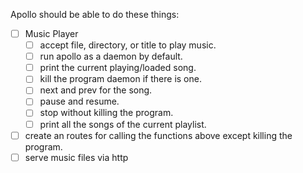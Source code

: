 Apollo should be able to do these things:
- [ ] Music Player
  - [ ] accept file, directory, or title to play music.
  - [ ] run apollo as a daemon by default.
  - [ ] print the current playing/loaded song.
  - [ ] kill the program daemon if there is one.
  - [ ] next and prev for the song.
  - [ ] pause and resume.
  - [ ] stop without killing the program.
  - [ ] print all the songs of the current playlist.
- [ ] create an routes for calling the functions above except killing the program.
- [ ] serve music files via http
